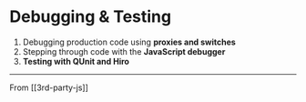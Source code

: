 # Debugging & Testing

1. Debugging production code using **proxies and switches**
2. Stepping through code with the **JavaScript debugger**
3. **Testing with QUnit and Hiro**

---

From [[3rd-party-js]]
